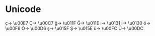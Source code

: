 # Unicode

ç-> \u00E7         Ç-> \u00C7
ğ-> \u011F         Ğ-> \u011E
ı-> \u0131         İ-> \u0130
ö-> \u00F6         Ö-> \u00D6
ş-> \u015F         Ş-> \u015E
ü-> \u00FC         Ü-> \u00DC
